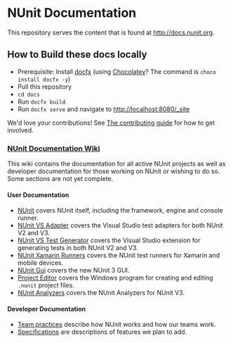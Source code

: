 # NUnit Documentation

This repository serves the content that is found at <http://docs.nunit.org>.

## How to Build these docs locally

* Prerequisite: Install [docfx](https://dotnet.github.io/docfx/) (using [Chocolatey](https://chocolatey.org/)? The command is `choco install docfx -y`)
* Pull this repository
* `cd docs`
* Run `docfx build`
* Run `docfx serve` and navigate to <http://localhost:8080/_site>

We'd love your contributions! See [The contributing guide](CONTRIBUTING.md) for how to get involved.

### [NUnit Documentation Wiki](https://github.com/nunit/docs/wiki)
This wiki contains the documentation for all active NUnit projects as well as developer documentation for those working on NUnit or wishing to do so. Some sections are not yet complete.

#### User Documentation
 * [NUnit](https://github.com/nunit/docs/wiki/NUnit-Documentation) covers NUnit itself, including the framework, engine and console runner.
 * [NUnit VS Adapter](xref:vstestadapterinstallation) covers the Visual Studio test adapters for both NUnit V2 and V3.
 * [NUnit VS Test Generator](https://github.com/nunit/docs/wiki/Visual-Studio-Test-Generator) covers the Visual Studio extension for generating tests in both NUnit V2 and V3.
 * [NUnit Xamarin Runners](https://github.com/nunit/docs/wiki/NUnit-Xamarin-Runners) covers the NUnit test runners for Xamarin and mobile devices.
 * [NUnit Gui](https://github.com/TestCentric/testcentric-gui/wiki) covers the new NUnit 3 GUI.
 * [Project Editor](http://github.com/CharliePoole/nunit-project-editor/wiki/Project-Editor) covers the Windows program for creating and editing `.nunit` project files.
 * [NUnit Analyzers](https://github.com/nunit/docs/wiki/NUnit-Analyzers) covers the NUnit Analyzers for NUnit V3.


#### Developer Documentation
 * [Team practices](https://github.com/nunit/docs/wiki/Team-Practices) describe how NUnit works and how our teams work.
 * [Specifications](https://github.com/nunit/docs/wiki/Specifications) are descriptions of features we plan to add.
 
